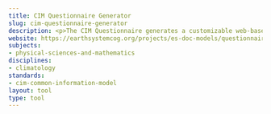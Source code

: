 ```yaml
---
title: CIM Questionnaire Generator 
slug: cim-questionnaire-generator 
description: <p>The CIM Questionnaire generates a customizable web-based questionnaire based on the <a href="http://rd-alliance.github.io/metadata-directory/standards/cim-common-information-model.html">CIM</a> schema.</p>
website: https://earthsystemcog.org/projects/es-doc-models/questionnaire_description
subjects: 
- physical-sciences-and-mathematics
disciplines:
- climatology
standards: 
- cim-common-information-model
layout: tool
type: tool 
---
```


